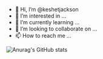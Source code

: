 - 👋 Hi, I’m @keshetjackson
- 👀 I’m interested in ...
- 🌱 I’m currently learning ...
- 💞️ I’m looking to collaborate on ...
- 📫 How to reach me ...


![Anurag's GitHub stats](https://github-readme-stats.vercel.app/api?username=keshetjackson&show_icons=true&theme=tokyonight)
